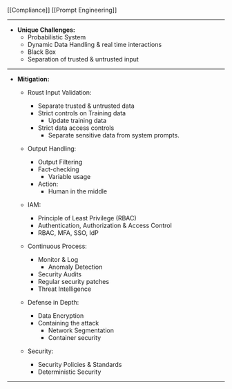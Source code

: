 [[Compliance]]
[[Prompt Engineering]]

---

- **Unique Challenges:**
	- Probabilistic System
	- Dynamic Data Handling & real time interactions
	- Black Box
	- Separation of trusted & untrusted input

---

- **Mitigation:**
	- Roust Input Validation:
		- Separate trusted & untrusted data
		- Strict controls on Training data 
			- Update training data
		- Strict data access controls
			- Separate sensitive data from system prompts.
	
	- Output Handling:
		- Output Filtering
		- Fact-checking
			- Variable usage
		- Action:
			- Human in the middle
	
	- IAM:
		- Principle of Least Privilege (RBAC)
		- Authentication, Authorization & Access Control
		- RBAC, MFA, SSO, IdP

	- Continuous Process:
		- Monitor & Log
			- Anomaly Detection
		- Security Audits
		- Regular security patches
		- Threat Intelligence

	- Defense in Depth:
		- Data Encryption
		- Containing the attack
			- Network Segmentation
			- Container security
	
	- Security:
		- Security Policies & Standards
		- Deterministic Security


---

